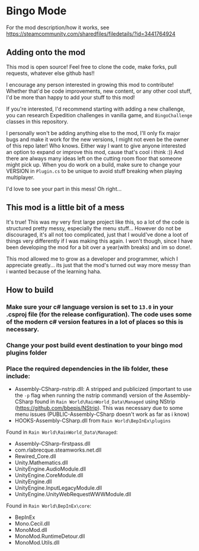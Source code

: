 # Bingo Mode
For the mod description/how it works, see https://steamcommunity.com/sharedfiles/filedetails/?id=3441764924

## Adding onto the mod
This mod is open source! Feel free to clone the code, make forks, pull requests, whatever else github has!!

I encourage any person interested in growing this mod to contribute! Whether that'd be code improvements, new content, or any other cool stuff, I'd be more than happy to add your stuff to this mod!

If you're interested, I'd recommend starting with adding a new challenge, you can research Expedition challenges in vanilla game, and `BingoChallenge` classes in this repository.

I personally won't be adding anything else to the mod, I'll only fix major bugs and make it work for the new versions, I might not even be the owner of this repo later! Who knows.
Either way I want to give anyone interested an option to expand or improve this mod, cause that's cool i think :)) And there are always many ideas left on the cutting room floor that someone might pick up.
When you do work on a build, make sure to change your VERSION in `Plugin.cs` to be unique to avoid stuff breaking when playing multiplayer.

I'd love to see your part in this mess! Oh right...

## This mod is a little bit of a mess
It's true! This was my very first large project like this, so a lot of the code is structured pretty messy, especially the menu stuff... However do not be discouraged, it's all not too complicated, 
just that I would've done a loot of things very differently if I was making this again. I won't though, since I have been developing the mod for a bit over a year(with breaks) and im so done!.

This mod allowed me to grow as a developer and programmer, which I appreciate greatly... its just that the mod's turned out way more messy than i wanted because of the learning haha.

## How to build
### Make sure your c# language version is set to `13.0` in your .csproj file (for the release configuration). The code uses some of the modern c# version features in a lot of places so this is necessary.
### Change your post build event destination to your bingo mod plugins folder
### Place the required dependencies in the lib folder, these include:
- Assembly-CSharp-nstrip.dll: A stripped and publicized (important to use the `-p` flag when running the nstrip command) version of the Assembly-CSharp found in `Rain World\RainWorld_Data\Managed` using NStrip (https://github.com/bbepis/NStrip). This was necessary due to some menu issues (PUBLIC-Assembly-CSharp doesn't work as far as i know)
- HOOKS-Assembly-CSharp.dll from `Rain World\BepInEx\plugins`

Found in `Rain World\RainWorld_Data\Managed`:
- Assembly-CSharp-firstpass.dll
- com.rlabrecque.steamworks.net.dll
- Rewired_Core.dll
- Unity.Mathematics.dll
- UnityEngine.AudioModule.dll
- UnityEngine.CoreModule.dll
- UnityEngine.dll
- UnityEngine.InputLegacyModule.dll
- UnityEngine.UnityWebRequestWWWModule.dll

Found in `Rain World\BepInEx\core`:
- BepInEx
- Mono.Cecil.dll
- MonoMod.dll
- MonoMod.RuntimeDetour.dll
- MonoMod.Utils.dll

